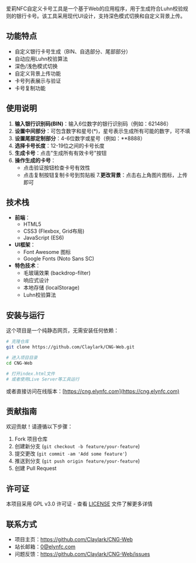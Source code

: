 爱莉NFC自定义卡号工具是一个基于Web的应用程序，用于生成符合Luhn校验规则的银行卡号。该工具采用现代UI设计，支持深色模式切换和自定义背景上传。

## 功能特点

- 自定义银行卡号生成（BIN、自选部分、尾部部分）
- 自动应用Luhn校验算法
- 深色/浅色模式切换
- 自定义背景上传功能
- 卡号列表展示与验证
- 卡号复制功能

## 使用说明


1. **输入银行识别码(BIN)**：输入6位数字的银行识别码（例如：621486）
2. **设置中间部分**：可包含数字和星号(*)，星号表示生成所有可能的数字，可不填
3. **设置尾部定制部分**：4-6位数字或星号（例如：**8888）
4. **选择卡号长度**：12-19位之间的卡号长度
5. **生成卡号**：点击"生成所有有效卡号"按钮
6. **操作生成的卡号**：
   - 点击验证按钮检查卡号有效性
   - 点击复制按钮复制卡号到剪贴板
7.**更改背景**：点击右上角图片图标，上传即可

## 技术栈

- **前端**：
  - HTML5
  - CSS3 (Flexbox, Grid布局)
  - JavaScript (ES6)
- **UI框架**：
  - Font Awesome 图标
  - Google Fonts (Noto Sans SC)
- **特色技术**：
  - 毛玻璃效果 (backdrop-filter)
  - 响应式设计
  - 本地存储 (localStorage)
  - Luhn校验算法

## 安装与运行

这个项目是一个纯静态网页，无需安装任何依赖：

```bash
# 克隆仓库
git clone https://github.com/Claylark/CNG-Web.git

# 进入项目目录
cd CNG-Web

# 打开index.html文件
# 或者使用Live Server等工具运行
```

或者直接访问在线版本：[https://cng.elynfc.com](https://cng.elynfc.com)

## 贡献指南

欢迎贡献！请遵循以下步骤：

1. Fork 项目仓库
2. 创建新分支 (`git checkout -b feature/your-feature`)
3. 提交更改 (`git commit -am 'Add some feature'`)
4. 推送到分支 (`git push origin feature/your-feature`)
5. 创建 Pull Request

## 许可证

本项目采用 GPL v3.0 许可证 - 查看 [LICENSE](LICENSE) 文件了解更多详情

## 联系方式

- 项目主页：https://github.com/Claylark/CNG-Web
- 站长邮箱：0@elynfc.com
- 问题反馈：https://github.com/Claylark/CNG-Web/issues
